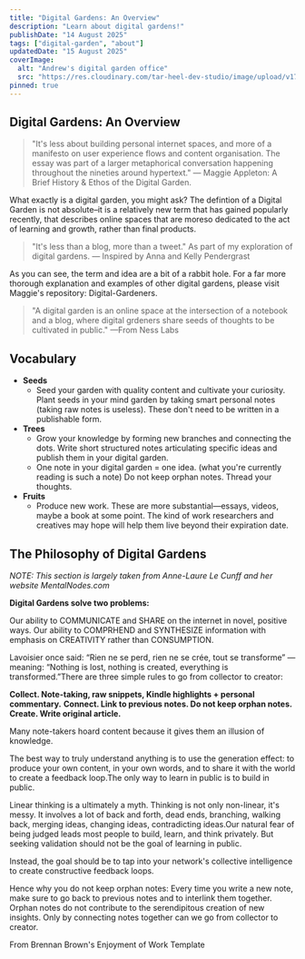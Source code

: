 ```yaml
---
title: "Digital Gardens: An Overview"
description: "Learn about digital gardens!"
publishDate: "14 August 2025"
tags: ["digital-garden", "about"]
updatedDate: "15 August 2025"
coverImage:
  alt: "Andrew's digital garden office"
  src: "https://res.cloudinary.com/tar-heel-dev-studio/image/upload/v1743095346/digital_office_uz0qja.png"
pinned: true
---
```


## Digital Gardens: An Overview

> "It's less about building personal internet spaces, and more of a manifesto on user experience flows and content organisation. The essay was part of a larger metaphorical conversation happening throughout the nineties around hypertext."
> — Maggie Appleton: A Brief History & Ethos of the Digital Garden.

What exactly is a digital garden, you might ask? The defintion of a Digital Garden is not absolute–it is a relatively new term that has gained popularly recently, that describes online spaces that are moreso dedicated to the act of learning and growth, rather than final products.

> "It's less than a blog, more than a tweet." As part of my exploration of digital gardens.
> — Inspired by Anna and Kelly Pendergrast

As you can see, the term and idea are a bit of a rabbit hole. For a far more thorough explanation and examples of other digital gardens, please visit Maggie's repository: Digital-Gardeners.

> "A digital garden is an online space at the intersection of a notebook and a blog, where digital grdeners share seeds of thoughts to be cultivated in public."
> —From Ness Labs

## Vocabulary

- **Seeds**
  - Seed your garden with quality content and cultivate your curiosity. Plant seeds in your mind garden by taking smart personal notes (taking raw notes is useless). These don't need to be written in a publishable form.
- **Trees**
  - Grow your knowledge by forming new branches and connecting the dots. Write short structured notes articulating specific ideas and publish them in your digital garden.
  - One note in your digital garden = one idea. (what you're currently reading is such a note) Do not keep orphan notes. Thread your thoughts.
- **Fruits**
  - Produce new work. These are more substantial—essays, videos, maybe a book at some point. The kind of work researchers and creatives may hope will help them live beyond their expiration date.

## The Philosophy of Digital Gardens

*NOTE: This section is largely taken from Anne-Laure Le Cunff and her website MentalNodes.com*

**Digital Gardens solve two problems:**

Our ability to COMMUNICATE and SHARE on the internet in novel, positive ways.
Our ability to COMPRHEND and SYNTHESIZE information with emphasis on CREATIVITY rather than CONSUMPTION.

Lavoisier once said: “Rien ne se perd, rien ne se crée, tout se transforme” — meaning:
“Nothing is lost, nothing is created, everything is transformed.”There are three simple rules to go from collector to creator:

**Collect. Note-taking, raw snippets, Kindle highlights + personal commentary.**
**Connect. Link to previous notes. Do not keep orphan notes.**
**Create. Write original article.**

Many note-takers hoard content because it gives them an illusion of knowledge.

The best way to truly understand anything is to use the generation effect: to produce your own content, in your own words, and to share it with the world to create a feedback loop.The only way to learn in public is to build in public.

Linear thinking is a ultimately a myth. Thinking is not only non-linear, it's messy. It involves a lot of back and forth, dead ends, branching, walking back, merging ideas, changing ideas, contradicting ideas.Our natural fear of being judged leads most people to build, learn, and think privately. But seeking validation should not be the goal of learning in public.

Instead, the goal should be to tap into your network's collective intelligence to create constructive feedback loops.

Hence why you do not keep orphan notes: Every time you write a new note, make sure to go back to previous notes and to interlink them together. Orphan notes do not contribute to the serendipitous creation of new insights. Only by connecting notes together can we go from collector to creator.

From Brennan Brown's Enjoyment of Work Template